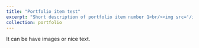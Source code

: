 ```yaml
---
title: "Portfolio item test"
excerpt: "Short description of portfolio item number 1<br/><img src='/images/profile.jpg'>"
collection: portfolio
---
```


It can be have images or nice text.
